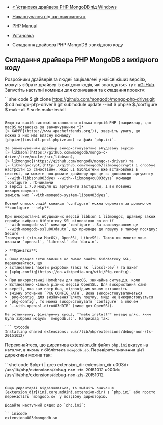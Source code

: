 - [« Установка драйвера PHP MongoDB під
Windows](mongodb.installation.windows.md)
- [Налаштування під час виконання »](mongodb.configuration.md)

- [PHP Manual](index.md)
- [Установка](mongodb.installation.md)
- Складання драйвера PHP MongoDB з вихідного коду

## Складання драйвера PHP MongoDB з вихідного коду

Розробники драйверів та людей зацікавлені у найсвіжіших версіях,
можуть зібрати драйвер із вихідних кодів, які знаходяться тут:
[»GitHub](https://github.com/mongodb/mongo-php-driver). Запустіть
наступні команди для клонування та складання проекту:

`` shellcode
$ git clone https://github.com/mongodb/mongo-php-driver.git
$ cd mongo-php-driver
$ git submodule update --init
$ phpize
$./configure
$ make all
$ sudo make install
````

Якщо на вашій системі встановлено кілька версій PHP (наприклад, для
macOS установка за замовчуванням *І*
[» XAMPP](https://www.apachefriends.org/)), зверніть увагу, що
кожна з них має власну команду
[phpize](install.pecl.phpize.md) та файл `php.ini`.

За замовчуванням драйвер використовуватиме вбудовану версію
[» libbson](https://github.com/mongodb/mongo-c-driver/tree/master/src/libbson),
[» libmongoc](https://github.com/mongodb/mongo-c-driver) та
[» libmongocrypt](https://github.com/mongodb/libmongocrypt) і спробує
настроїти їх самостійно. Якщо ці бібліотеки вже встановлені в
системі, ви можете повідомити драйверу про це за допомогою аргументу
`--with-libbsonu003dyes --with--libmongocu003dyes` команди `configure`. Починаючи
з версії 1.7.0 модуля ці аргументи застаріли, і ви повинні використовувати
замість них `-with-mongodb-system-libsu003dyes`.

Повний список опцій команди `configure` можна отримати за допомогою
**configure --help**.

При використанні вбудованих версій libbson і libmongoc, драйвер також
спробує вибрати бібліотеку SSL відповідно до опції
`--with-mongodb-ssl` команди `configure`. За замовчуванням це
`--with-mongodb-sslu003dauto`, що призведе до пошуку в такому порядку: Secure
Transport (тільки MacOS), OpenSSL, LibreSSL. Також ви можете явно
вказати `openssl`, `libressl` або `darwin`.

> **Примітка**:
>
> Якщо процес встановлення не зможе знайти бібліотеку SSL, переконайтеся, що
> встановлені пакети розробок (такі як `libssl-dev`) та пакет
> [»pkg-config](https://en.wikipedia.org/wiki/Pkg-config).
>
> При використанні Homebrew для macOS, звичайна ситуація, коли
> Встановлено кілька різних версій OpenSSL. Для використання саме
> версії, яка вам потрібна, відповідним чином встановіть
> змінну оточення `PKG_CONFIG_PATH`. Вона використовуватиметься
> `pkg-config` для визначення шляху пошуку. Якщо не використовується
> `pkg-config`, то можна використовувати `configure` з ключем
> `--with-openssl-diru003dDIR` (лише для OpenSSL).

На останньому, фінальному кроці, **make install** виведе шлях, яким
була зібрана модуль `mongodb.so`. Наприклад так:

``` txtcode
Installing shared extensions: /usr/lib/php/extensions/debug-non-zts-20151012/
````

Переконайтеся, що директива
[extension_dir](ini.core.md#ini.extension-dir) файлу `php.ini`
вказує на каталог, в якому є бібліотека `mongodb.so`.
Перевірити значення цієї директиви можна так:

`` shellcode
$php-i | grep extension_dir
extension_dir u003d> /usr/lib/php/extensions/debug-non-zts-20151012 u003d>
/usr/lib/php/extensions/debug-non-zts-20151012
````

Якщо директорії відрізняються, то змініть значення
[extension_dir](ini.core.md#ini.extension-dir) в `php.ini` або просто
перемістіть `mongodb.so` у потрібну директорію.

Додайте наступний рядок до `php.ini`:

`` inicode
extensionu003dmongodb.so
````
